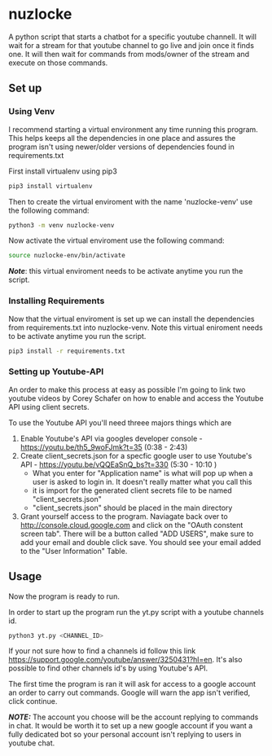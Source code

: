 # nuzlocke

A python script that starts a chatbot for a specific youtube channell. It will wait for a stream for that youtube channel to go live and join once it finds one. It will then wait for commands from mods/owner of the stream and execute on those commands.

## Set up 

### Using Venv

I recommend starting a virtual environment any time running this program. This helps keeps all the dependencies in one place and assures the program isn't using newer/older versions of dependencies found in requirements.txt

First install virtualenv using pip3
```bash
pip3 install virtualenv
```

Then to create the virtual enviroment with the name 'nuzlocke-venv' use the following command:
```bash
python3 -m venv nuzlocke-venv
```

Now activate the virtual enviroment use the following command:
```bash
source nuzlocke-env/bin/activate
```
**_Note_**: this virtual enviroment needs to be activate anytime you run the script.

### Installing Requirements

Now that the virtual enviroment is set up we can install the dependencies from requirements.txt into nuzlocke-venv. Note this virtual eniroment needs to be activate anytime you run the script.
```bash
pip3 install -r requirements.txt
```

### Setting up Youtube-API
An order to make this process at easy as possible I'm going to link two youtube videos by Corey Schafer on how to enable and access the Youtube API using client secrets.

To use the Youtube API you'll need threee majors things which are
1. Enable Youtube's API via googles developer console - https://youtu.be/th5_9woFJmk?t=35 (0:38 - 2:43)
2. Create client_secrets.json for a specfic google user to use Youtube's API - https://youtu.be/vQQEaSnQ_bs?t=330 (5:30 - 10:10 )
    - What you enter for "Application name" is what will pop up when a user is asked to login in. It doesn't really matter what you call this
    - it is import for the generated client secrets file to be named "client_secrets.json"
    - "client_secrets.json" should be placed in the main directory
 3. Grant yourself access to the program. Naviagate back over to http://console.cloud.google.com and click on the "OAuth constent screen tab". There will be a button called "ADD USERS", make sure to add your email and double click save. You should see your email added to the "User Information" Table.

## Usage

Now the program is ready to run.

In order to start up the program run the yt.py script with a youtube channels id.
```bash
python3 yt.py <CHANNEL_ID>
```
 If your not sure how to find a channels id follow this link https://support.google.com/youtube/answer/3250431?hl=en. It's also possible to find other channels id's by using Youtube's API.
 
The first time the program is ran it will ask for access to a google account an order to carry out commands. Google will warn the app isn't verified, click continue.

_**NOTE:**_ The account you choose will be the account replying to commands in chat. It would be worth it to set up a new google account if you want a fully dedicated bot so your personal account isn't replying to users in youtube chat.
